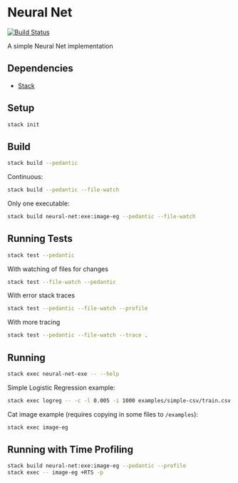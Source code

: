# Neural Net

[![Build Status](https://travis-ci.org/danielholmes/neural-net.svg?branch=master)](https://travis-ci.org/danielholmes/neural-net)

A simple Neural Net implementation


## Dependencies

 - [Stack](https://www.haskellstack.org/)


## Setup
```bash
stack init
```


## Build
```bash
stack build --pedantic
```

Continuous:

```bash
stack build --pedantic --file-watch
```

Only one executable:

```bash
stack build neural-net:exe:image-eg --pedantic --file-watch
```


## Running Tests
```bash
stack test --pedantic
```

With watching of files for changes
```bash
stack test --file-watch --pedantic
```

With error stack traces
```bash
stack test --pedantic --file-watch --profile
```

With more tracing
```bash
stack test --pedantic --file-watch --trace .
```


## Running

```bash
stack exec neural-net-exe -- --help
```

Simple Logistic Regression example:

```bash
stack exec logreg -- -c -l 0.005 -i 1000 examples/simple-csv/train.csv examples/simple-csv/test.csv
```

Cat image example (requires copying in some files to `/examples`):

```bash
stack exec image-eg
```


## Running with Time Profiling

```bash
stack build neural-net:exe:image-eg --pedantic --profile
stack exec -- image-eg +RTS -p
```
